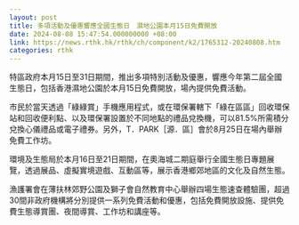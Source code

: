 ```yaml
---
layout: post
title: 多項活動及優惠響應全國生態日　濕地公園本月15日免費開放
date: 2024-08-08 15:47:54.000000000 +08:00
link: https://news.rthk.hk/rthk/ch/component/k2/1765312-20240808.htm
categories: rthk
---
```


特區政府本月15日至31日期間，推出多項特別活動及優惠，響應今年第二屆全國生態日，包括香港濕地公園於本月15日免費開放，場內提供免費活動。

市民於當天透過「綠綠賞」手機應用程式，或在環保署轄下「綠在區區」回收環保站和回收便利點、以及環保署設置於不同地點的禮品兌換機，可以81.5%所需積分兌換心儀禮品或電子禮券。另外，T．PARK［源．區］會於8月25日在場內舉辦免費工作坊。

環境及生態局於本月16日至21日期間，在奧海城二期庭舉行全國生態日專題展覽，透過展品、虛擬實境遊戲、互動區等，展示香港鄉郊地區的文化及自然生態。

漁護署會在薄扶林郊野公園及獅子會自然教育中心舉辦四場生態速查體驗團，超過30間非政府機構將分別提供一系列免費活動和優惠，包括免費開放設施、提供免費生態導賞團、夜間導賞、工作坊和講座等。
